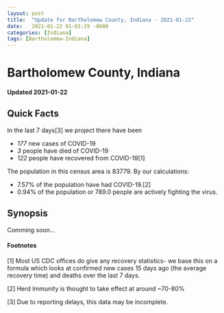 ```yaml
---
layout: post
title:  "Update for Bartholomew County, Indiana - 2021-01-22"
date:   2021-01-22 01:01:29 -0600
categories: [Indiana]
tags: [Bartholomew-Indiana]
---
```


# Bartholomew County, Indiana
#### Updated 2021-01-22

## Quick Facts

In the last 7 days[3] we project there have been
- *177* new cases of COVID-19
- *3* people have died of COVID-19
- *122* people have recovered from COVID-19[1]

The population in this census area is 83779. By our calculations:
- 7.57% of the population have had COVID-19.[2]
- 0.94% of the population or 789.0 people are actively fighting the virus.

## Synopsis

Comming soon...


#### Footnotes

[1] Most US CDC offices do give any recovery statistics- we base this on a formula which looks at confirmed new cases
15 days ago (the average recovery time) and deaths over the last 7 days.

[2] Herd Immunity is thought to take effect at around ~70-80%

[3] Due to reporting delays, this data may be incomplete.
 
    
